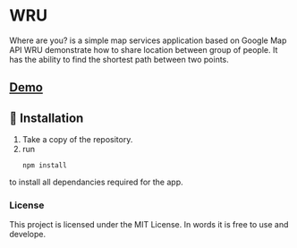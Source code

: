 # WRU
Where are you? is a simple map services application based on Google Map API
WRU demonstrate how to share location between group of people.
It has the ability to find the shortest path between two points.

## [Demo](https://nodeys.herokuapp.com/whereareyou)

## 🔨 Installation
1. Take a copy of the repository.
2. run
    ```
    npm install
    ```
to install all dependancies required for the app.

### License

This project is licensed under the MIT License.
In words it is free to use and develope.
